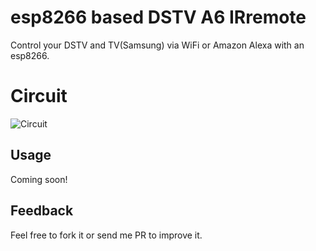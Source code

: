 # esp8266 based DSTV A6 IRremote
Control your DSTV and TV(Samsung) via WiFi or Amazon Alexa with an esp8266.

# Circuit
![Circuit](https://github.com/mmphego/DSTV_A6_esp8266_IRremote/raw/master/Circuit.png)

<!---
# Control
I resorted to using [MQTT Dash](https://play.google.com/store/apps/details?id=net.routix.mqttdash&hl=en) for control purposes.

![MQTT Dash Selection](https://github.com/mmphego/DSTV_A6_esp8266_IRremote/raw/master/mqttdash2.png)

![MQTT Dash](https://github.com/mmphego/DSTV_A6_esp8266_IRremote/raw/master/mqttdash1.png)

# Future Development
Integrate to my [Node-Red Dashboard](https://nodered.org/) running on a network media server.
-->

## Usage

Coming soon!

## Feedback

Feel free to fork it or send me PR to improve it.
